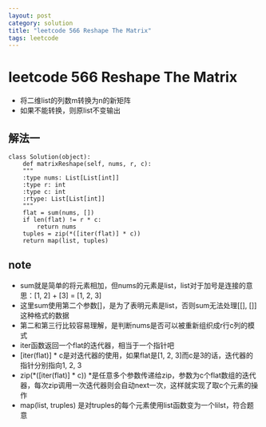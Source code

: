 ```yaml
---
layout: post
category: solution
title: "leetcode 566 Reshape The Matrix"
tags: leetcode
---
```


# leetcode 566 Reshape The Matrix

* 将二维list的列数m转换为n的新矩阵
* 如果不能转换，则原list不变输出

## 解法一
```
class Solution(object):
    def matrixReshape(self, nums, r, c):
    """
    :type nums: List[List[int]]
    :type r: int
    :type c: int
    :rtype: List[List[int]]
    """
    flat = sum(nums, [])
    if len(flat) != r * c:
        return nums
    tuples = zip(*([iter(flat)] * c))
    return map(list, tuples)
```

## note
* sum就是简单的将元素相加，但nums的元素是list，list对于加号是连接的意思：[1, 2] + [3] = [1, 2, 3]
* 这里sum使用第二个参数[]，是为了表明元素是list，否则sum无法处理[[], []]这种格式的数据
* 第二和第三行比较容易理解，是判断nums是否可以被重新组织成r行c列的模式
* iter函数返回一个flat的迭代器，相当于一个指针吧
* [iter(flat)] * c是对迭代器的使用，如果flat是[1, 2, 3]而c是3的话，迭代器的指针分别指向1, 2, 3
* zip(*([iter(flat)] * c)) *是任意多个参数传递给zip，参数为c个flat数组的迭代器，每次zip调用一次迭代器则会自动next一次，这样就实现了取c个元素的操作
* map(list, truples) 是对truples的每个元素使用list函数变为一个lilst，符合题意
